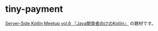 # tiny-payment
[Server-Side Kotlin Meetup vol.6 『Java開発者向けのKotlin』](https://server-side-kotlin-meetup.connpass.com/event/262538/) の題材です。
